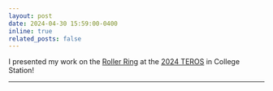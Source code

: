 ```yaml
---
layout: post
date: 2024-04-30 15:59:00-0400
inline: true
related_posts: false
---
```

I presented my work on the [Roller Ring](https://webbhayden.com/publication/2024-03-19-wearable-roller-rings) at the [2024 TEROS](https://teros-texas.github.io/) in College Station!

---
